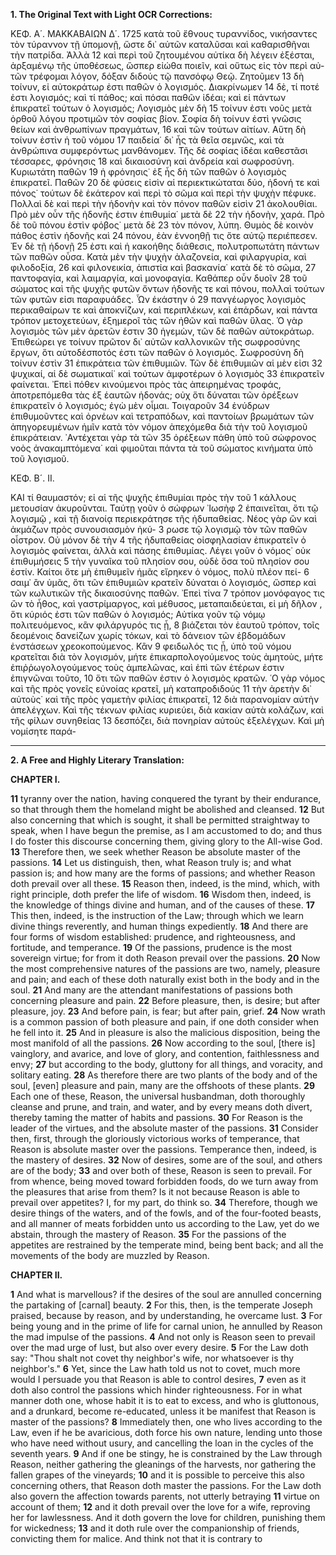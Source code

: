 **1. The Original Text with Light OCR Corrections:**

ΚΕΦ. Α΄.                     ΜΑΚΚΑΒΑΙΩΝ Δ΄.                     1725
κατὰ τοῦ ἔθνους τυραννίδος, νικήσαντες τὸν τύραννον τῇ ὑπομονῇ,
ὥστε δι᾿ αὐτῶν καταλῦσαι καὶ καθαρισθῆναι τὴν πατρίδα. Ἀλλὰ  12
καὶ περὶ τοῦ ζητουμένου αὐτίκα δὴ λέγειν ἐξέσται, ἀρξαμένῳ
τῆς ὑποθέσεως, ὥσπερ εἰώθα ποιεῖν, καὶ οὕτως εἰς τὸν περὶ αὐ-
τῶν τρέφομαι λόγον, δόξαν διδούς τῷ πανσόφῳ Θεῷ. Ζητοῦμεν  13
δὴ τοίνυν, εἰ αὐτοκράτωρ ἐστι παθῶν ὁ λογισμός. Διακρίνωμεν  14
δὲ, τί ποτέ ἐστι λογισμός; καὶ τί πάθος; καὶ πόσαι παθῶν ἰδέαι;
καὶ εἰ πάντων ἐπικρατεῖ τούτων ὁ λογισμός; Λογισμὸς μὲν δὴ  15
τοίνυν ἐστι νοῦς μετὰ ὀρθοῦ λόγου προτιμῶν τὸν σοφίας βίον.
Σοφία δὴ τοίνυν ἐστὶ γνῶσις θείων καὶ ἀνθρωπίνων πραγμάτων,  16
καὶ τῶν τούτων αἰτίων. Αὕτη δὴ τοίνυν ἐστὶν ἡ τοῦ νόμου  17
παιδεία˙ δι᾿ ἧς τὰ θεῖα σεμνῶς, καὶ τὰ ἀνθρώπινα συμφερόντως
μανθάνομεν. Τῆς δὲ σοφίας ἰδέαι καθεστᾶσι τέσσαρες, φρόνησις  18
καὶ δικαιοσύνη καὶ ἀνδρεία καὶ σωφροσύνη. Κυριωτάτη παθῶν  19
ἡ φρόνησις˙ ἐξ ἧς δὴ τῶν παθῶν ὁ λογισμὸς ἐπικρατεῖ. Παθῶν  20
δὲ φύσεις εἰσὶν αἱ περιεκτικώταται δύο, ἡδονή τε καὶ πόνος˙
τούτων δὲ ἑκάτερον καὶ περὶ τὸ σῶμα καὶ περὶ τὴν ψυχὴν πέφυκε.
Πολλαὶ δὲ καὶ περὶ τὴν ἡδονὴν καὶ τὸν πόνον παθῶν εἰσὶν  21
ἀκολουθίαι. Πρὸ μὲν οὖν τῆς ἡδονῆς ἐστιν ἐπιθυμία˙ μετὰ δὲ  22
τὴν ἡδονὴν, χαρά. Πρὸ δὲ τοῦ πόνου ἐστὶν φόβος˙ μετὰ δὲ  23
τὸν πόνον, λύπη. Θυμὸς δὲ κοινὸν πάθος ἐστὶν ἡδονῆς καὶ  24
πόνου, ἐὰν ἐννοηθῇ τις ὅτε αὐτῷ περιέπεσεν. Ἐν δὲ τῇ ἡδονῇ  25
ἐστι καὶ ἡ κακοήθης διάθεσις, πολυτροπωτάτη πάντων τῶν παθῶν
οὖσα. Κατὰ μὲν τὴν ψυχὴν ἀλαζονεία, καὶ φιλαργυρία, καὶ φιλοδοξία,  26
καὶ φιλονεικία, ἀπιστία καὶ βασκανία˙ κατὰ δὲ τὸ σῶμα,  27
παντοφαγία, καὶ λαιμαργία, καὶ μονοφαγία. Καθάπερ οὖν δυοῖν  28
τοῦ σώματος καὶ τῆς ψυχῆς φυτῶν ὄντων ἡδονῆς τε καὶ πόνου,
πολλαὶ τούτων τῶν φυτῶν εἰσι παραφυάδες. Ὧν ἑκάστην ὁ  29
πανγέωργος λογισμὸς περικαθαίρων τε καὶ ἀποκνίζων, καὶ περιπλέκων,
καὶ ἐπάρδων, καὶ πάντα τρόπον μετοχετεύων, ἐξημεροῖ τὰς τῶν
ἠθῶν καὶ παθῶν ὕλας. Ὁ γὰρ λογισμὸς τῶν μὲν ἀρετῶν ἐστιν  30
ἡγεμὼν, τῶν δὲ παθῶν αὐτοκράτωρ. Ἐπιθεώρει γε τοίνυν πρῶτον
δι᾿ αὐτῶν καλλονικῶν τῆς σωφροσύνης ἔργων, ὅτι αὐτοδέσποτός
ἐστι τῶν παθῶν ὁ λογισμός. Σωφροσύνη δὴ τοίνυν ἐστὶν  31
ἐπικράτεια τῶν ἐπιθυμιῶν. Τῶν δὲ ἐπιθυμιῶν αἱ μὲν εἰσι  32
ψυχικαί, αἱ δὲ σωματικαί˙ καὶ τούτων ἀμφοτέρων ὁ λογισμὸς  33
ἐπικρατεῖν φαίνεται. ᾿Επεὶ πόθεν κινούμενοι πρὸς τὰς ἀπειρημένας
τροφάς, ἀποτρεπόμεθα τὰς ἐξ ἑαυτῶν ἡδονάς; οὐχ ὅτι δύναται
τῶν ὀρέξεων ἐπικρατεῖν ὁ λογισμός; ἐγὼ μὲν οἶμαι. Τοιγαροῦν  34
ἐνύδρων ἐπιθυμοῦντες καὶ ὀρνέων καὶ τετραπόδων, καὶ παντοίων
βρωμάτων τῶν ἀπηγορευμένων ἡμῖν κατὰ τὸν νόμον ἀπεχόμεθα
διὰ τὴν τοῦ λογισμοῦ ἐπικράτειαν. ᾿Αντέχεται γὰρ τὰ τῶν  35
ὀρέξεων πάθη ὑπὸ τοῦ σώφρονος νοὸς ἀνακαμπτόμενα˙ καὶ φιμοῦται
πάντα τὰ τοῦ σώματος κινήματα ὑπὸ τοῦ λογισμοῦ.

ΚΕΦ. Β´. ΙΙ.

ΚΑΙ τί θαυμαστόν; εἰ αἱ τῆς ψυχῆς ἐπιθυμίαι πρὸς τὴν τοῦ  1
κάλλους μετουσίαν ἀκυροῦνται. Ταύτῃ γοῦν ὁ σώφρων ᾿Ιωσὴφ  2
ἐπαινεῖται, ὅτι τῷ λογισμῷ , καὶ τῇ διανοίᾳ περιεκράτησε τῆς
ἡδυπαθείας. Νέος γὰρ ὢν καὶ ἀκμάζων πρὸς συνουσιασμὸν ἠκύ-  3
ρωσε τῷ λογισμῷ τὸν τῶν παθῶν οἶστρον. Οὐ μόνον δὲ τὴν  4
τῆς ἡδυπαθείας οἰσφηλασίαν ἐπικρατεῖν ὁ λογισμὸς φαίνεται,
ἀλλὰ καὶ πάσης ἐπιθυμίας. Λέγει γοῦν ὁ νόμος˙ οὐκ ἐπιθυμήσεις  5
τὴν γυναῖκα τοῦ πλησίον σου, οὐδὲ ὅσα τοῦ πλησίον σου ἐστίν.
Καίτοι ὅτε μὴ ἐπιθυμεῖν ἡμᾶς εἴρηκεν ὁ νόμος, πολὺ πλέον πεί-  6
σαιμ᾽ ἂν ὑμᾶς, ὅτι τῶν ἐπιθυμιῶν κρατεῖν δύναται ὁ λογισμός,
ὥσπερ καὶ τῶν κωλυτικῶν τῆς δικαιοσύνης παθῶν. ᾿Επεὶ τίνα  7
τρόπον μονόφαγος τις ὢν τὸ ἦθος, καὶ γαστρίμαργος, καὶ μέθυσος,
μεταπαιδεύεται, εἰ μὴ δῆλον , ὅτι κύριός ἐστι τῶν παθῶν ὁ λογισμός;
Αὐτίκα γοῦν τῷ νόμῳ πολιτευόμενος, κἂν φιλάργυρός τις ᾖ,  8
βιάζεται τὸν ἑαυτοῦ τρόπον, τοῖς δεομένοις δανείζων χωρίς τόκων,
καὶ τὸ δάνειον τῶν ἑβδομάδων ἐνστάσεων χρεοκοπούμενος. Κἂν  9
φειδωλός τις ᾖ, ὑπὸ τοῦ νόμου κρατεῖται διὰ τὸν λογισμόν,
μήτε ἐπικαρπολογούμενος τοὺς ἀμητοὺς, μήτε ἐπιῤῥωγολογούμενος
τοὺς ἀμπελῶνας, καὶ ἐπὶ τῶν ἑτέρων ἐστιν ἐπιγνῶναι τοῦτο,  10
ὅτι τῶν παθῶν ἐστιν ὁ λογισμὸς κρατῶν. ῾Ο γὰρ νόμος καὶ
τῆς πρὸς γονεῖς εὐνοίας κρατεῖ, μὴ καταπροδιδούς  11
τὴν ἀρετὴν δι᾽ αὐτοὺς˙ καὶ τῆς πρὸς γαμετὴν φιλίας ἐπικρατεῖ,  12
διὰ παρανομίαν αὐτὴν ἀπελέγχων. Καὶ τῆς τέκνων φιλίας
κυριεύει, διὰ κακίαν αὐτὰ κολάζων, καὶ τῆς φίλων συνηθείας  13
δεσπόζει, διὰ πονηρίαν αὐτοὺς ἐξελέγχων. Καὶ μὴ νομίσητε παρά-

---

**2. A Free and Highly Literary Translation:**

**CHAPTER I.**

**11** tyranny over the nation, having conquered the tyrant by their endurance, so that through them the homeland might be abolished and cleansed.
**12** But also concerning that which is sought, it shall be permitted straightway to speak, when I have begun the premise, as I am accustomed to do; and thus I do foster this discourse concerning them, giving glory to the All-wise God.
**13** Therefore then, we seek whether Reason be absolute master of the passions.
**14** Let us distinguish, then, what Reason truly is; and what passion is; and how many are the forms of passions; and whether Reason doth prevail over all these.
**15** Reason then, indeed, is the mind, which, with right principle, doth prefer the life of wisdom.
**16** Wisdom then, indeed, is the knowledge of things divine and human, and of the causes of these.
**17** This then, indeed, is the instruction of the Law; through which we learn divine things reverently, and human things expediently.
**18** And there are four forms of wisdom established: prudence, and righteousness, and fortitude, and temperance.
**19** Of the passions, prudence is the most sovereign virtue; for from it doth Reason prevail over the passions.
**20** Now the most comprehensive natures of the passions are two, namely, pleasure and pain; and each of these doth naturally exist both in the body and in the soul.
**21** And many are the attendant manifestations of passions both concerning pleasure and pain.
**22** Before pleasure, then, is desire; but after pleasure, joy.
**23** And before pain, is fear; but after pain, grief.
**24** Now wrath is a common passion of both pleasure and pain, if one doth consider when he fell into it.
**25** And in pleasure is also the malicious disposition, being the most manifold of all the passions.
**26** Now according to the soul, [there is] vainglory, and avarice, and love of glory, and contention, faithlessness and envy;
**27** but according to the body, gluttony for all things, and voracity, and solitary eating.
**28** As therefore there are two plants of the body and of the soul, [even] pleasure and pain, many are the offshoots of these plants.
**29** Each one of these, Reason, the universal husbandman, doth thoroughly cleanse and prune, and train, and water, and by every means doth divert, thereby taming the matter of habits and passions.
**30** For Reason is the leader of the virtues, and the absolute master of the passions.
**31** Consider then, first, through the gloriously victorious works of temperance, that Reason is absolute master over the passions. Temperance then, indeed, is the mastery of desires.
**32** Now of desires, some are of the soul, and others are of the body;
**33** and over both of these, Reason is seen to prevail. For from whence, being moved toward forbidden foods, do we turn away from the pleasures that arise from them? Is it not because Reason is able to prevail over appetites? I, for my part, do think so.
**34** Therefore, though we desire things of the waters, and of the fowls, and of the four-footed beasts, and all manner of meats forbidden unto us according to the Law, yet do we abstain, through the mastery of Reason.
**35** For the passions of the appetites are restrained by the temperate mind, being bent back; and all the movements of the body are muzzled by Reason.

**CHAPTER II.**

**1** And what is marvellous? if the desires of the soul are annulled concerning the partaking of [carnal] beauty.
**2** For this, then, is the temperate Joseph praised, because by reason, and by understanding, he overcame lust.
**3** For being young and in the prime of life for carnal union, he annulled by Reason the mad impulse of the passions.
**4** And not only is Reason seen to prevail over the mad urge of lust, but also over every desire.
**5** For the Law doth say: "Thou shalt not covet thy neighbor's wife, nor whatsoever is thy neighbor's."
**6** Yet, since the Law hath told us not to covet, much more would I persuade you that Reason is able to control desires,
**7** even as it doth also control the passions which hinder righteousness. For in what manner doth one, whose habit it is to eat to excess, and who is gluttonous, and a drunkard, become re-educated, unless it be manifest that Reason is master of the passions?
**8** Immediately then, one who lives according to the Law, even if he be avaricious, doth force his own nature, lending unto those who have need without usury, and cancelling the loan in the cycles of the seventh years.
**9** And if one be stingy, he is constrained by the Law through Reason, neither gathering the gleanings of the harvests, nor gathering the fallen grapes of the vineyards;
**10** and it is possible to perceive this also concerning others, that Reason doth master the passions. For the Law doth also govern the affection towards parents, not utterly betraying
**11** virtue on account of them;
**12** and it doth prevail over the love for a wife, reproving her for lawlessness. And it doth govern the love for children, punishing them for wickedness;
**13** and it doth rule over the companionship of friends, convicting them for malice. And think not that it is contrary to